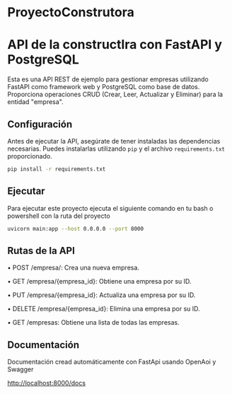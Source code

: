 # ProyectoConstrutora

# API de la constructlra con FastAPI y PostgreSQL

Esta es una API REST de ejemplo para gestionar empresas utilizando FastAPI como framework web y PostgreSQL como base de datos. Proporciona operaciones CRUD (Crear, Leer, Actualizar y Eliminar) para la entidad "empresa".

## Configuración

Antes de ejecutar la API, asegúrate de tener instaladas las dependencias necesarias. Puedes instalarlas utilizando `pip` y el archivo `requirements.txt` proporcionado.

```bash
pip install -r requirements.txt
```

## Ejecutar

Para ejecutar este proyecto ejecuta el siguiente comando en tu bash o powershell con la ruta del proyecto 

```bash
uvicorn main:app --host 0.0.0.0 --port 8000
```
## Rutas de la API

• POST /empresa/: Crea una nueva empresa.

• GET /empresa/{empresa_id}: Obtiene una empresa por su ID.

• PUT /empresa/{empresa_id}: Actualiza una empresa por su ID.

• DELETE /empresa/{empresa_id}: Elimina una empresa por su ID.

• GET /empresas: Obtiene una lista de todas las empresas.

## Documentación

Documentación cread automáticamente con FastApi usando OpenAoi y Swagger

[http://localhost:8000/docs](http://localhost:8000/docs#/default)
